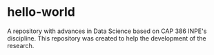 # hello-world
A repository with advances in Data Science based on CAP 386 INPE's discipline.
This repository was created to help the development of the research.
